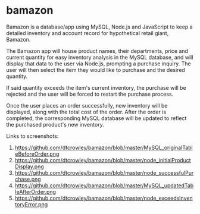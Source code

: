 # bamazon

Bamazon is a database/app using MySQL, Node.js and JavaScript to keep a detailed inventory and account record for hypothetical retail giant, Bamazon.

The Bamazon app will house product names, their departments, price and current quantity for easy inventory analysis in the MySQL database, and will display that data to the user via Node.js, prompting a purchase inquiry. The user will then select the item they would like to purchase and the desired quantity.

If said quantity exceeds the item's current inventory, the purchase will be rejected and the user will be forced to restart the purchase process.

Once the user places an order successfully, new inventory will be displayed, along with the total cost of the order. After the order is completed, the corresponding MySQL database will be updated to reflect the purchased product's new inventory.

Links to screenshots:
1. https://github.com/dtcrowley/bamazon/blob/master/MySQL_originalTableBeforeOrder.png
2. https://github.com/dtcrowley/bamazon/blob/master/node_initialProductDisplay.png
3. https://github.com/dtcrowley/bamazon/blob/master/node_successfulPurchase.png
4. https://github.com/dtcrowley/bamazon/blob/master/MySQL_updatedTableAfterOrder.png
5. https://github.com/dtcrowley/bamazon/blob/master/node_exceedsInventoryError.png
